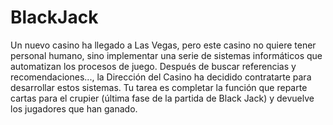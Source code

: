 # BlackJack
Un nuevo casino ha llegado a Las Vegas, pero este casino no quiere tener personal humano,
sino implementar una serie de sistemas informáticos que automatizan los procesos de juego.
Después de buscar referencias y recomendaciones..., la Dirección del Casino ha decidido
contratarte para desarrollar estos sistemas.
Tu tarea es completar la función que reparte cartas para el crupier (última fase de la partida de
Black Jack) y devuelve los jugadores que han ganado. 

